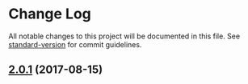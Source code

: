 # Change Log

All notable changes to this project will be documented in this file. See [standard-version](https://github.com/conventional-changelog/standard-version) for commit guidelines.

<a name="2.0.1"></a>
## [2.0.1](https://github.com/rhases/brazilian-cities/compare/1.2.4...2.0.1) (2017-08-15)

